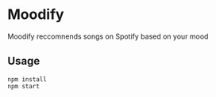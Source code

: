 # Moodify

Moodify reccomnends songs on Spotify based on your mood

## Usage
```
npm install
npm start
```
